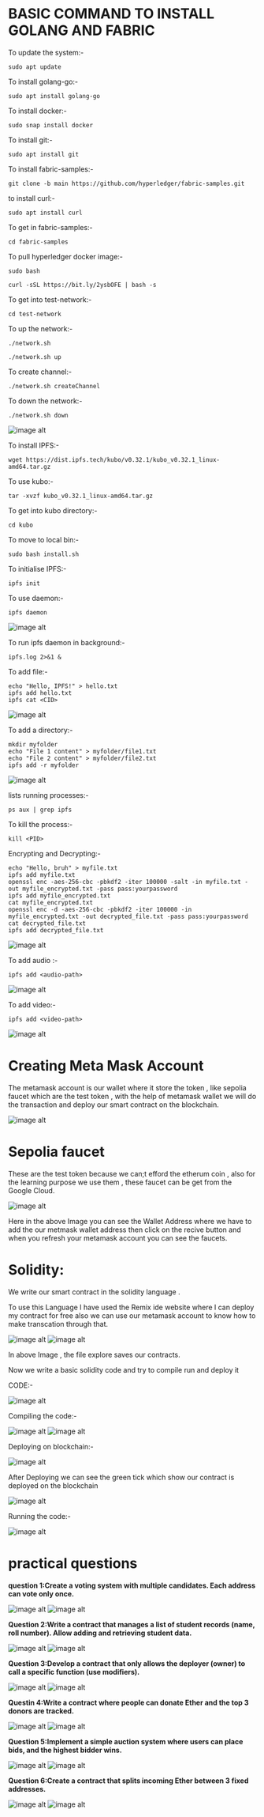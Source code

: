 # BASIC COMMAND TO INSTALL GOLANG AND FABRIC

To update the system:-
                         
    sudo apt update

To install golang-go:-

    sudo apt install golang-go

To install docker:-

    sudo snap install docker

To install git:-

    sudo apt install git

To install fabric-samples:-

    git clone -b main https://github.com/hyperledger/fabric-samples.git

to install curl:-

    sudo apt install curl

To get in fabric-samples:-

    cd fabric-samples

To pull hyperledger docker image:-

    sudo bash
   
    curl -sSL https://bit.ly/2ysbOFE | bash -s

To get into test-network:-

    cd test-network

To up the network:-

    ./network.sh

    ./network.sh up

To create channel:-

    ./network.sh createChannel

To down the network:-

    ./network.sh down

![image alt](https://github.com/RiyaRiya184/BLOCKCHAIN-STUFF/blob/67c2b850a0cf4ac62700ff7f5e7fbc1039624eb0/madhu's%20terminal%20thing.png)

To install IPFS:-

    wget https://dist.ipfs.tech/kubo/v0.32.1/kubo_v0.32.1_linux-amd64.tar.gz

To use kubo:-

    tar -xvzf kubo_v0.32.1_linux-amd64.tar.gz

To get into kubo directory:-

    cd kubo

To move to local bin:-

    sudo bash install.sh

To initialise IPFS:-

    ipfs init
    
To use daemon:-

    ipfs daemon

![image alt]()

To run ipfs daemon in background:-

    ipfs.log 2>&1 &

To add file:-

    echo "Hello, IPFS!" > hello.txt
    ipfs add hello.txt
    ipfs cat <CID>

![image alt]()

To add a directory:-

    mkdir myfolder
    echo "File 1 content" > myfolder/file1.txt
    echo "File 2 content" > myfolder/file2.txt
    ipfs add -r myfolder

![image alt]()

lists running processes:-

    ps aux | grep ipfs

To kill the process:-

    kill <PID>

Encrypting and Decrypting:-

    echo "Hello, bruh" > myfile.txt
    ipfs add myfile.txt
    openssl enc -aes-256-cbc -pbkdf2 -iter 100000 -salt -in myfile.txt -out myfile_encrypted.txt -pass pass:yourpassword
    ipfs add myfile_encrypted.txt
    cat myfile_encrypted.txt
    openssl enc -d -aes-256-cbc -pbkdf2 -iter 100000 -in myfile_encrypted.txt -out decrypted_file.txt -pass pass:yourpassword
    cat decrypted_file.txt
    ipfs add decrypted_file.txt

![image alt]()

To add audio :-

    ipfs add <audio-path>

![image alt]()

To add video:-

    ipfs add <video-path>

![image alt]()

# Creating Meta Mask Account

The metamask account is our wallet where it store the token , like sepolia faucet which are the test token , with the help of metamask wallet we will do the transaction and deploy our smart contract on the blockchain.

![image alt](https://github.com/RiyaRiya184/BLOCKCHAIN-STUFF/blob/9f494403daf6d8688f7b2a3182fbfb44827773f0/ethirum%20wallet.png)

# Sepolia faucet

These are the test token because we can;t efford the etherum coin , also for the learning purpose we use them , these faucet can be get from the Google Cloud.

![image alt](https://github.com/RiyaRiya184/BLOCKCHAIN-STUFF/blob/915cab8228696c4a928dcbb4318c239ef51fcc66/google%20cloud%20sepolia.png)

Here in the above Image you can see the Wallet Address where we have to add the our metmask wallet address then click on the recive button and when you refresh your metamask account you can see the faucets.    

# Solidity:

We write our smart contract in the solidity language .

To use this Language I have used the Remix ide website where I can deploy my contract for free also we can use our metamask account to know how to make transcation through that.

![image alt](https://github.com/RiyaRiya184/BLOCKCHAIN-STUFF/blob/0413bf98b0cdea8d20b279bbce6b0a15e647eacd/remix%20ide%20front.png)
![image alt](https://github.com/RiyaRiya184/BLOCKCHAIN-STUFF/blob/73b46da0966bfb02b24fc19232d3e93a58f6ec2c/solidity1.png)

In above Image , the file explore saves our contracts.

Now we write a basic solidity code and try to compile run and deploy it

CODE:-

![image alt](https://github.com/RiyaRiya184/BLOCKCHAIN-STUFF/blob/4d4cbb14f8e41d0975d714504fbda6d69f759f6e/CODE.png)

Compiling the code:-

![image alt](https://github.com/RiyaRiya184/BLOCKCHAIN-STUFF/blob/017cdf53118278451a00c32cc2b192a7ca698aee/solidity%20compile.png)
![image alt](https://github.com/RiyaRiya184/BLOCKCHAIN-STUFF/blob/896dd311c590791c047da38e4c5e241c9be7f5d4/solidity%20compile%202.png)

Deploying on blockchain:-

![image alt](https://github.com/RiyaRiya184/BLOCKCHAIN-STUFF/blob/059067152642de55af3e52e3bb69e3125b8f3b46/deploy.png)

After Deploying we can see the green tick which show our contract is deployed on the blockchain

![image alt](https://github.com/RiyaRiya184/BLOCKCHAIN-STUFF/blob/413aa09e134a9e2ad13931cbfa343deaec84cd88/running%20the%20code.png)

Running the code:-

![image alt](https://github.com/RiyaRiya184/BLOCKCHAIN-STUFF/blob/67ebe8f809b4bc98382aa83b45534e0682016555/running%20of%20code2.png)

# practical questions

**question 1:Create a voting system with multiple candidates. Each address can vote only once.** 

![image alt](https://github.com/RiyaRiya184/BLOCKCHAIN-STUFF/blob/c07e89b5af7d220f5cb9e4c907a24ecf9716f8e3/code%201.png)
![image alt](https://github.com/RiyaRiya184/BLOCKCHAIN-STUFF/blob/4499963b59753f6ebb7da338b78fc97c55a874af/tr%201.png)

**Question 2:Write a contract that manages a list of student records (name, roll number). Allow adding and retrieving student data.**

![image alt](https://github.com/RiyaRiya184/BLOCKCHAIN-STUFF/blob/6b2fd45f3e6b31e96bd85ac6309990631e21a849/code2.png)
![image alt](https://github.com/RiyaRiya184/BLOCKCHAIN-STUFF/blob/0fa9bd501906634fde0672728255b62dcee4d0a1/tr2.png)

**Question 3:Develop a contract that only allows the deployer (owner) to call a specific function (use modifiers).**

![image alt](https://github.com/RiyaRiya184/BLOCKCHAIN-STUFF/blob/273a05a35d3bc321bf5ab3bacd67dcd34137f2c0/code%203.png)
![image alt](https://github.com/RiyaRiya184/BLOCKCHAIN-STUFF/blob/c6ad50acc671891a2f97ae010f8c7c4d151b589b/tr3.png)

**Questin 4:Write a contract where people can donate Ether and the top 3 donors are tracked.**

![image alt](https://github.com/RiyaRiya184/BLOCKCHAIN-STUFF/blob/73d4160fa891d2ec5ad55360a75786b203c344d5/code4.2.png)
![image alt](https://github.com/RiyaRiya184/BLOCKCHAIN-STUFF/blob/eac95e4c0a32ccdcef278ddc57e430f5efa91d28/tr4.2.png)

**Question 5:Implement a simple auction system where users can place bids, and the highest bidder wins.**

![image alt](https://github.com/RiyaRiya184/BLOCKCHAIN-STUFF/blob/e488a09619d00eef5653d03c47d5cb80a7eddd90/code%205.png)
![image alt](https://github.com/RiyaRiya184/BLOCKCHAIN-STUFF/blob/40d771394d467b980616672ac5a0160dadb58230/tr%205.png)

**Question 6:Create a contract that splits incoming Ether between 3 fixed addresses.**

![image alt](https://github.com/RiyaRiya184/BLOCKCHAIN-STUFF/blob/d94195e6bf3722cef80e40c03977442155ba9827/code%206.png)
![image alt]()


